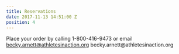 ```yaml
---
title: Reservations
date: 2017-11-13 14:51:00 Z
position: 4
---
```


<div class ="w3 containter">
<p>Place your order by calling 1-800-416-9473 or email <a href="mailto:becky.arnett@athletesinaction.org">becky.arnett@athletesinaction.org</a> becky.arnett@athletesinaction.org </p>
</div>
